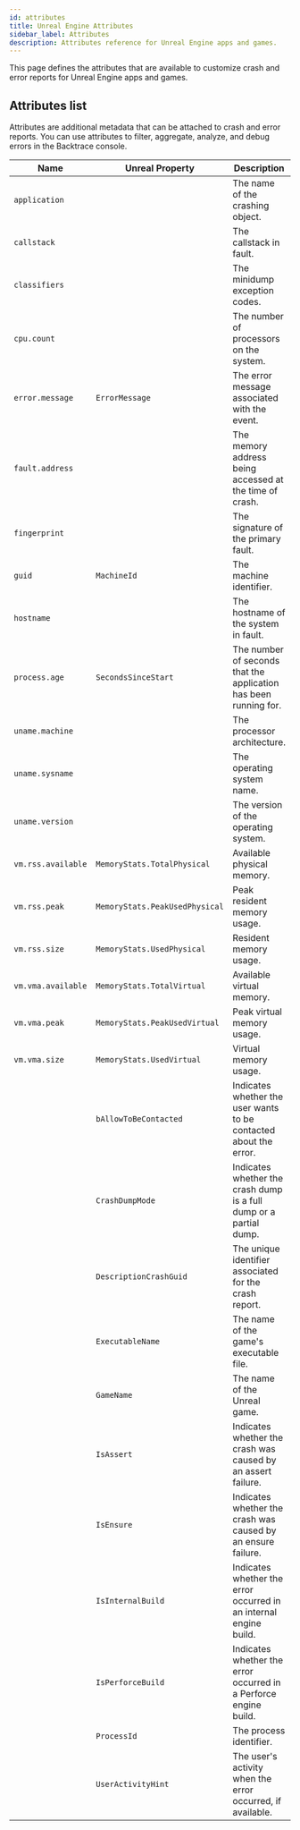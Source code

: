 ```yaml
---
id: attributes
title: Unreal Engine Attributes
sidebar_label: Attributes
description: Attributes reference for Unreal Engine apps and games.
---
```

This page defines the attributes that are available to customize crash and error reports for Unreal Engine apps and games.

## Attributes list
Attributes are additional metadata that can be attached to crash and error reports. You can use attributes to filter, aggregate, analyze, and debug errors in the Backtrace console.


Name|Unreal Property|Description|Format|Type|
|---------|---------|---------|---------|---------|
|`application`||The name of the crashing object.|None|String|
|`callstack`||The callstack in fault.|Callstack|String|
|`classifiers`||The minidump exception codes.|Label|String|
|`cpu.count`||The number of processors on the system.|None|64-bit|
|`error.message`|`ErrorMessage`|The error message associated with the event.|None|String|
|`fault.address`||The memory address being accessed at the time of crash.||
|`fingerprint`||The signature of the primary fault.|SHA-256|String|
|`guid`|`MachineId`|The machine identifier.|Bytes|64-bit|
|`hostname`||The hostname of the system in fault.|Hostname|String|
|`process.age`|`SecondsSinceStart`|The number of seconds that the application has been running for.|Seconds|64-bit|
|`uname.machine`||The processor architecture.|None|String|
|`uname.sysname`||The operating system name.|None|String|
|`uname.version`||The version of the operating system.|None|String|
|`vm.rss.available`|`MemoryStats.TotalPhysical`|Available physical memory.|Kilobytes|64-bit|
|`vm.rss.peak`|`MemoryStats.PeakUsedPhysical`|Peak resident memory usage.|Kilobytes|64-bit|
|`vm.rss.size`|`MemoryStats.UsedPhysical`|Resident memory usage.|Kilobytes|64-bit|
|`vm.vma.available`|`MemoryStats.TotalVirtual`|Available virtual memory.|Kilobytes|64-bit|
|`vm.vma.peak`|`MemoryStats.PeakUsedVirtual`|Peak virtual memory usage.|Kilobytes|64-bit|
|`vm.vma.size`|`MemoryStats.UsedVirtual`|Virtual memory usage.|Kilobytes|64-bit|
||`bAllowToBeContacted`|Indicates whether the user wants to be contacted about the error.|Bitmap|Boolean|
||`CrashDumpMode`|Indicates whether the crash dump is a full dump or a partial dump.|Integer|uint8|
||`DescriptionCrashGuid`|The unique identifier associated for the crash report.|String|Dictionary|
||`ExecutableName`|The name of the game's executable file.|String|Dictionary|
||`GameName`|The name of the Unreal game.|String|Dictionary|
||`IsAssert`|Indicates whether the crash was caused by an assert failure.|Bitmap|Boolean|
||`IsEnsure`|Indicates whether the crash was caused by an ensure failure.|Bitmap|Boolean|
||`IsInternalBuild`|Indicates whether the error occurred in an internal engine build.|Bitmap|Boolean|
||`IsPerforceBuild`|Indicates whether the error occurred in a Perforce engine build.|Bitmap|Boolean|
||`ProcessId`|The process identifier.|Integer|uint64|
||`UserActivityHint`|The user's activity when the error occurred, if available.|String|Dictionary|
